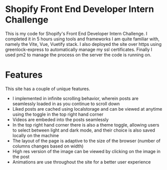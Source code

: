 # Shopify Front End Developer Intern Challenge

This is my code for Shopify's Front End Developer Intern Challenge. I completed it in 5 hours using tools and frameworks I am quite familiar with, namely the Vite, Vue, Vuetify stack. I also deployed the site over https using greenlock-express to automatically manage my ssl certificates. Finally I used pm2 to manage the process on the server the code is running on.

# Features

This site has a couple of unique features.
- I implemented in infinite scrolling behavior, wherein posts are seamlessly loaded in as you continue to scroll down
- Liked posts are cached using localstorage and can be viewed at anytime using the toggle in the top right hand corner
- Videos are embeded into the posts seamlessly
- In the top right hand corner there is also a theme toggle, allowing users to select between light and dark mode, and their choice is also saved locally on the machine
- The layout of the page is adaptive to the size of the browser (number of columns changes based on width)
- High res version of the image can be viewed by clicking on the image in the post
- Animations are use throughout the site for a better user experience

